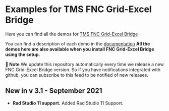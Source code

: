 ﻿# Examples for TMS FNC Grid-Excel Bridge

Here you can find all the demos for [TMS FNC Grid-Excel Bridge](https://www.tmssoftware.com/site/fncgridexcelbridge.asp)

You can find a description of each demo in the [documentation](https://doc.tmssoftware.com/grid-excel-bridge/fnc/index.html)
**All the demos here are also available when you install FNC Grid-Excel Bridge using the setup.**

**:book: Note** We update this repository automatically every time we release a new FNC Grid-Excel Bridge version. So if you have notifications integrated with github, you can subscribe to this feed to be notified of new releases.


## New in v 3.1 - September 2021


- **Rad Studio 11 support.** Added Rad Studio 11 Support.

